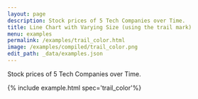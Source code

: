 ```yaml
---
layout: page
description: Stock prices of 5 Tech Companies over Time.
title: Line Chart with Varying Size (using the trail mark)
menu: examples
permalink: /examples/trail_color.html
image: /examples/compiled/trail_color.png
edit_path: _data/examples.json
---
```


Stock prices of 5 Tech Companies over Time.

{% include example.html spec='trail_color'%}
